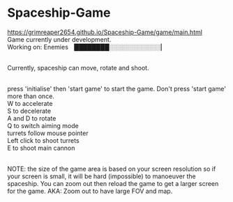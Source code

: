 # Spaceship-Game

https://grimreaper2654.github.io/Spaceship-Game/game/main.html <br>
Game currently under development. <br> Working on: Enemies ▕████████░░░░░░░░░░░░▏<br><br>

Currently, spaceship can move, rotate and shoot.<br><br>

press 'initialise' then 'start game' to start the game. Don't press 'start game' more than once. <br>
W to accelerate<br>
S to decelerate<br>
A and D to rotate<br>
Q to switch aiming mode<br>
turrets follow mouse pointer <br>
Left click to shoot turrets <br>
E to shoot main cannon<br> <br>


NOTE: the size of the game area is based on your screen resolution so if your screen is small, it will be hard (impossible) to manoeuver the spaceship. You can zoom out then reload the game to get a larger screen for the game.
AKA: Zoom out to have large FOV and map.
